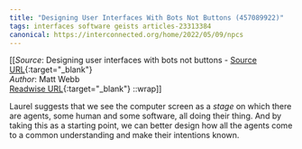 ```yaml
---
title: "Designing User Interfaces With Bots Not Buttons (457089922)"
tags: interfaces software geists articles-23313384
canonical: https://interconnected.org/home/2022/05/09/npcs
---
```


[[_Source_: Designing user interfaces with bots not buttons - [Source URL](https://interconnected.org/home/2022/05/09/npcs){:target="_blank"}<br>
_Author_: Matt Webb<br>
[Readwise URL](https://readwise.io/open/457089922){:target="_blank"}
::wrap]]

Laurel suggests that we see the computer screen as a *stage* on which there are agents, some human and some software, all doing their thing. And by taking this as a starting point, we can better design how all the agents come to a common understanding and make their intentions known.
